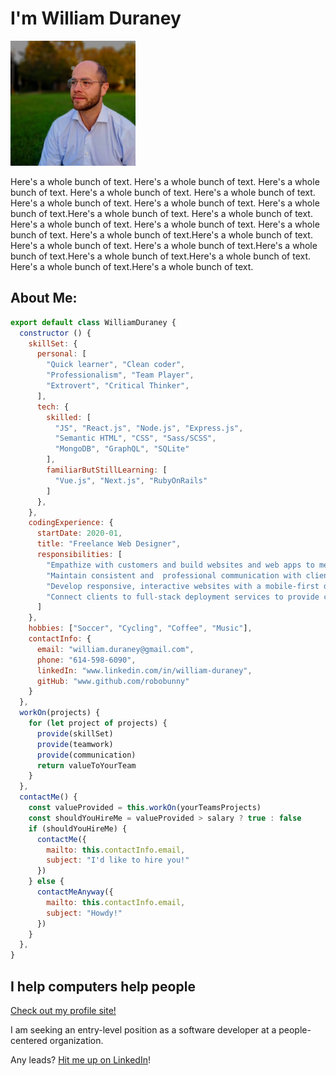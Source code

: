 # I'm William Duraney

<img 
  src="https://raw.githubusercontent.com/robobunny/robobunny/master/profile-pic-park-512.png" 
  width="200"
  alt="William C. Duraney sits in a park, looking off to the left with a dumbish look on his face. He has likely just eaten something not quite putrid, yet not quite fresh, or perhaps he has just read a passage from Kierkegaard."
  float="left"
/>

Here's a whole bunch of text. Here's a whole bunch of text. Here's a whole bunch of text. Here's a whole bunch of text. Here's a whole bunch of text. Here's a whole bunch of text. Here's a whole bunch of text. Here's a whole bunch of text.Here's a whole bunch of text. Here's a whole bunch of text. Here's a whole bunch of text. Here's a whole bunch of text. Here's a whole bunch of text. Here's a whole bunch of text.Here's a whole bunch of text. Here's a whole bunch of text. Here's a whole bunch of text.Here's a whole bunch of text.Here's a whole bunch of text.Here's a whole bunch of text. Here's a whole bunch of text.Here's a whole bunch of text. 

## About Me:

```js
export default class WilliamDuraney {
  constructor () {
    skillSet: {
      personal: [
        "Quick learner", "Clean coder",
        "Professionalism", "Team Player",
        "Extrovert", "Critical Thinker",
      ],
      tech: {
        skilled: [
          "JS", "React.js", "Node.js", "Express.js",
          "Semantic HTML", "CSS", "Sass/SCSS",
          "MongoDB", "GraphQL", "SQLite"
        ],
        familiarButStillLearning: [
          "Vue.js", "Next.js", "RubyOnRails"
        ]
      },
    },
    codingExperience: {
      startDate: 2020-01,
      title: "Freelance Web Designer",
      responsibilities: [
        "Empathize with customers and build websites and web apps to meet their needs and specifications.",
        "Maintain consistent and  professional communication with clients, both written and in person.",
        "Develop responsive, interactive websites with a mobile-first design strategy.",
        "Connect clients to full-stack deployment services to provide cost-effective, individualized solutions.",
      ]
    },
    hobbies: ["Soccer", "Cycling", "Coffee", "Music"],
    contactInfo: {
      email: "william.duraney@gmail.com",
      phone: "614-598-6090",
      linkedIn: "www.linkedin.com/in/william-duraney",
      gitHub: "www.github.com/robobunny"
    }
  },
  workOn(projects) {
    for (let project of projects) {
      provide(skillSet)
      provide(teamwork)
      provide(communication)
      return valueToYourTeam
    }
  },
  contactMe() {
    const valueProvided = this.workOn(yourTeamsProjects)
    const shouldYouHireMe = valueProvided > salary ? true : false
    if (shouldYouHireMe) {
      contactMe({
        mailto: this.contactInfo.email,
        subject: "I'd like to hire you!"
      })
    } else {
      contactMeAnyway({
        mailto: this.contactInfo.email,
        subject: "Howdy!"
      })
    }
  },
}
```

## I help computers help people

[Check out my profile site!](https://robobunny.surge.sh)

I am seeking an entry-level position as a software developer at a people-centered organization.

Any leads? [Hit me up on LinkedIn](https://linkedin.com/in/william-duraney)!
